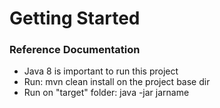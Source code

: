 # Getting Started

### Reference Documentation

- Java 8 is important to run this project
- Run: mvn clean install on the project base dir
- Run on "target" folder: java -jar jarname